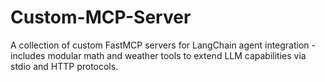 # Custom-MCP-Server
A collection of custom FastMCP servers for LangChain agent integration - includes modular math and weather tools to extend LLM capabilities via stdio and HTTP protocols.
